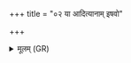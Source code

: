 +++
title = "०२ या आदित्यानाम् इषवो"

+++
<details><summary>मूलम् (GR)</summary>

या आदित्यानाम् इषवो या वसूनां  
या रुद्रस्याश्विनोर् यावतीस् ताः ।  
विश्वे देवा इषवो यावतीर् वस्  
ता वो देवः सविता शमयाति ॥
</details>